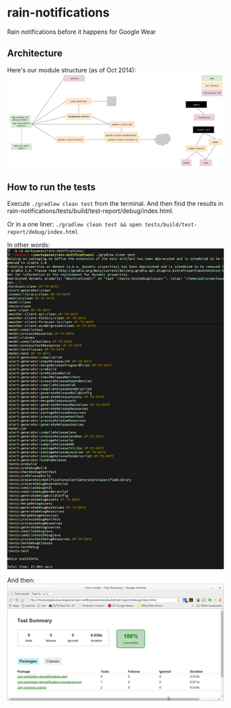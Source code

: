 rain-notifications
==================

Rain notifications before it happens for Google Wear

Architecture
------------

Here's our module structure (as of Oct 2014): ![Module structure](/readme-files/weather-modules-v2.jpg?raw=true)

How to run the tests
--------------------

Execute `./gradlew clean test` from the terminal. And then find the results in rain-notifications/tests/build/test-report/debug/index.html.

Or in a one liner: `./gradlew clean test && open tests/build/test-report/debug/index.html`

In other words: ![Terminal screenshot with test commands](/readme-files/test-run-from-terminal.png?raw=true)

And then: ![Browser screenshot with test results](/readme-files/test-results.png?raw=true)

